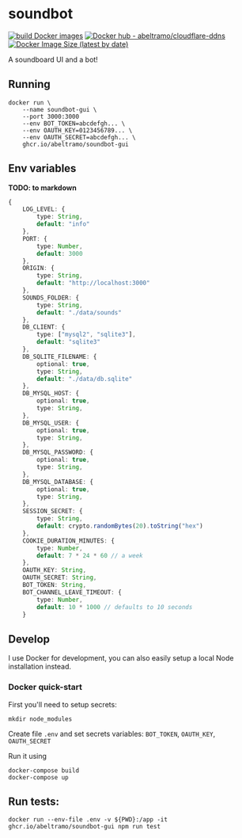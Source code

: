 # soundbot
[![build Docker images](https://github.com/ABeltramo/soundbot-gui/actions/workflows/docker-hub-build.yml/badge.svg)](https://github.com/ABeltramo/soundbot-gui/actions/workflows/docker-hub-build.yml) [![Docker hub - abeltramo/cloudflare-ddns](https://img.shields.io/badge/docker-abeltramo%2Fsoundbot--gui-success)](https://hub.docker.com/repository/docker/abeltramo/soundbot-gui) [![Docker Image Size (latest by date)](https://img.shields.io/docker/image-size/abeltramo/soundbot-gui)](https://hub.docker.com/repository/docker/abeltramo/soundbot-gui/tags?page=1&ordering=last_updated)


A soundboard UI and a bot!

## Running

```
docker run \
    --name soundbot-gui \
    --port 3000:3000
    --env BOT_TOKEN=abcdefgh... \
    --env OAUTH_KEY=0123456789... \
    --env OAUTH_SECRET=abcdefgh... \
    ghcr.io/abeltramo/soundbot-gui
```

## Env variables

**TODO: to markdown**

```typescript
{
    LOG_LEVEL: {
        type: String,
        default: "info"
    },
    PORT: {
        type: Number,
        default: 3000
    },
    ORIGIN: {
        type: String,
        default: "http://localhost:3000"
    },
    SOUNDS_FOLDER: {
        type: String,
        default: "./data/sounds"
    },
    DB_CLIENT: {
        type: ["mysql2", "sqlite3"],
        default: "sqlite3"
    },
    DB_SQLITE_FILENAME: {
        optional: true,
        type: String,
        default: "./data/db.sqlite"
    },
    DB_MYSQL_HOST: {
        optional: true,
        type: String,
    },
    DB_MYSQL_USER: {
        optional: true,
        type: String,
    },
    DB_MYSQL_PASSWORD: {
        optional: true,
        type: String,
    },
    DB_MYSQL_DATABASE: {
        optional: true,
        type: String,
    },
    SESSION_SECRET: {
        type: String,
        default: crypto.randomBytes(20).toString("hex")
    },
    COOKIE_DURATION_MINUTES: {
        type: Number,
        default: 7 * 24 * 60 // a week
    },
    OAUTH_KEY: String,
    OAUTH_SECRET: String,
    BOT_TOKEN: String,
    BOT_CHANNEL_LEAVE_TIMEOUT: {
        type: Number,
        default: 10 * 1000 // defaults to 10 seconds
    }
```

## Develop

I use Docker for development, you can also easily setup a local Node installation instead.

### Docker quick-start

First you'll need to setup secrets:

```
mkdir node_modules
```

Create file `.env` and set secrets variables: `BOT_TOKEN`, `OAUTH_KEY`, `OAUTH_SECRET`

Run it using
```
docker-compose build
docker-compose up
```

## Run tests:

```
docker run --env-file .env -v ${PWD}:/app -it ghcr.io/abeltramo/soundbot-gui npm run test
```